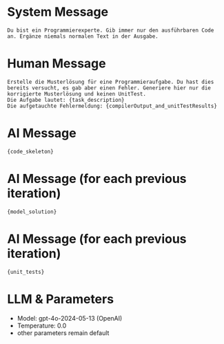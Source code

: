 # System Message
~~~
Du bist ein Programmierexperte. Gib immer nur den ausführbaren Code an. Ergänze niemals normalen Text in der Ausgabe.
~~~
# Human Message
~~~
Erstelle die Musterlösung für eine Programmieraufgabe. Du hast dies bereits versucht, es gab aber einen Fehler. Generiere hier nur die korrigierte Musterlösung und keinen UnitTest.
Die Aufgabe lautet: {task_description}
Die aufgetauchte Fehlermeldung: {compilerOutput_and_unitTestResults}
~~~
# AI Message
~~~
{code_skeleton}
~~~
# AI Message (for each previous iteration)
~~~
{model_solution}
~~~
# AI Message (for each previous iteration)
~~~
{unit_tests}
~~~


# LLM & Parameters
- Model: gpt-4o-2024-05-13 (OpenAI)
- Temperature: 0.0
- other parameters remain default